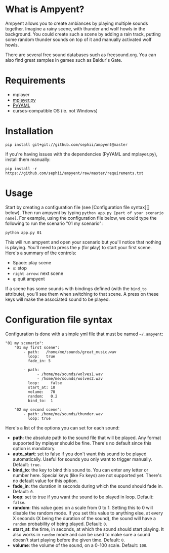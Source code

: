 What is Ampyent?
================

Ampyent allows you to create ambiances by playing multiple sounds together.
Imagine a rainy scene, with thunder and wolf howls in the background. You could
create such a scene by adding a rain track, putting some random thunder sounds
on top of it and manually activated wolf howls.

There are several free sound databases such as freesound.org. You can also
find great samples in games such as Baldur's Gate.

Requirements
============

* mplayer
* [mplayer.py](https://github.com/baudm/mplayer.py)
* [PyYAML](https://pypi.python.org/pypi/PyYAML)
* curses-compatible OS (ie. not Windows)

Installation
============

```
pip install git+git://github.com/sephii/ampyent@master
```

If you're having issues with the dependencies (PyYAML and mplayer.py), install
them manually:

```
pip install -r https://github.com/sephii/ampyent/raw/master/requirements.txt
```

Usage
=====

Start by creating a configuration file (see [Configuration file syntax][] below).
Then run ampyent by typing `python app.py [part of your scenario name]`. For
example, using the configuration file below, we could type the following to run
the scenario "01 my scenario":

```
python app.py 01
```

This will run ampyent and open your scenario but you'll notice that nothing is
playing. You'll need to press the `p` (for **p**lay) to start your first scene.
Here's a summary of the controls:

* Space: play scene
* `s`: stop
* `right arrow`: next scene
* `q`: quit ampyent

If a scene has some sounds with bindings defined (with the `bind_to` attribute),
you'll see them when switching to that scene. A press on these keys will
make the associated sound to be played.


Configuration file syntax
=========================

Configuration is done with a simple yml file that must be named `~/.ampyent`:

```
"01 my scenario":
    "01 my first scene":
        - path:   /home/me/sounds/great_music.wav
          loop:   true
          fade_in: 5

        - path:
              - /home/me/sounds/wolves1.wav
              - /home/me/sounds/wolves2.wav
          loop:     false
          start_at: 10
          volume:   70
          random:   0.2
          bind_to:  1

    "02 my second scene":
        - path: /home/me/sounds/thunder.wav
          loop: true
```

Here's a list of the options you can set for each sound:

* **path**: the absolute path to the sound file that will be played. Any format
  supported by mplayer should be fine. There's no default since this option is
  mandatory.
* **auto_start**: set to false if you don't want this sound to be played
  automatically. Useful for sounds you only want to trigger manually. Default:
  `true`.
* **bind_to**: the key to bind this sound to. You can enter any letter or
  number here. Special keys (like Fx keys) are not supported yet. There's no
  default value for this option.
* **fade_in**: the duration in seconds during which the sound should fade in.
  Default: `0`.
* **loop**: set to true if you want the sound to be played in loop. Default:
  `false`.
* **random**: this value goes on a scale from 0 to 1. Setting this to 0 will
  disable the random mode. If you set this value to anything else, at every X
  seconds (X being the duration of the sound), the sound will have a `random`
  probability of being played. Default: `0`.
* **start_at**: the time, in seconds, at which the sound should start playing.
  It also works in `random` mode and can be used to make sure a sound doesn't
  start playing before the given time. Default: `0`.
* **volume**: the volume of the sound, on a 0-100 scale. Default: `100`.
